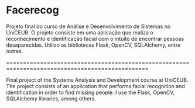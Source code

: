 # Facerecog
Projeto final do curso de Análise e Desenvolvimento de Sistemas no UniCEUB. O projeto consiste em uma aplicação que realiza o reconhecimento e identificação facial com o intuito de encontrar pessoas desaparecidas. Utilizo as bibliotecas Flask, OpenCV, SQLAlchemy, entre outras.

================================================================================================

Final project of the Systems Analysis and Development course at UniCEUB. The project consists of an application that performs facial recognition and identification in order to find missing people. I use the Flask, OpenCV, SQLAlchemy libraries, among others.
